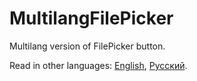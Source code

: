 # MultilangFilePicker

Multilang version of FilePicker button.

Read in other languages: [English](README.md), [Русский](README.ru.md).
